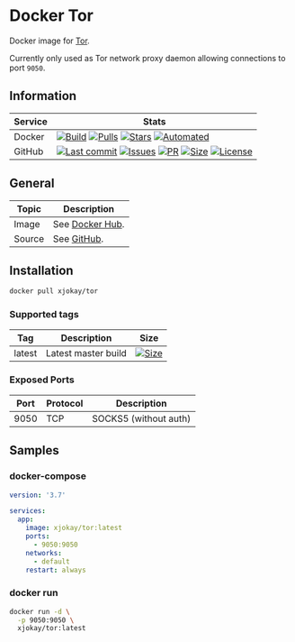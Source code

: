 # Docker Tor

Docker image for [Tor](https://www.torproject.org/).

Currently only used as Tor network proxy daemon allowing connections to port `9050`.

## Information

| Service | Stats                                                                                     |
|---------|-------------------------------------------------------------------------------------------|
| Docker  | [![Build](https://img.shields.io/docker/cloud/build/xjokay/tor.svg?style=flat-square)](https://hub.docker.com/r/xjokay/tor/builds) [![Pulls](https://img.shields.io/docker/pulls/xjokay/tor.svg?style=flat-square)](https://hub.docker.com/r/xjokay/tor) [![Stars](https://img.shields.io/docker/stars/xjokay/tor.svg?style=flat-square)](https://hub.docker.com/r/xjokay/tor) [![Automated](https://img.shields.io/docker/cloud/automated/xjokay/tor.svg?style=flat-square)](https://hub.docker.com/r/xjokay/tor/builds) |
| GitHub  | [![Last commit](https://img.shields.io/github/last-commit/x-jokay/docker-tor.svg?style=flat-square)](https://github.com/x-jokay/docker-tor/commits/master) [![Issues](https://img.shields.io/github/issues-raw/x-jokay/docker-tor.svg?style=flat-square)](https://github.com/x-jokay/docker-tor/issues) [![PR](https://img.shields.io/github/issues-pr-raw/x-jokay/docker-tor.svg?style=flat-square)](https://github.com/x-jokay/docker-tor/pulls) [![Size](https://img.shields.io/github/repo-size/x-jokay/docker-tor.svg?style=flat-square)](https://github.com/x-jokay/docker-tor/) [![License](https://img.shields.io/badge/license-MIT-blue.svg?style=flat-square)](https://github.com/x-jokay/docker-tor/blob/master/LICENSE) |

## General

| Topic  | Description                                            |
|--------|--------------------------------------------------------|
| Image  | See [Docker Hub](https://hub.docker.com/r/xjokay/tor). |
| Source | See [GitHub](https://github.com/x-jokay/docker-tor).   |

## Installation

```sh
docker pull xjokay/tor
```

### Supported tags

| Tag    | Description         | Size                                                                                                                                              |
|--------|---------------------|---------------------------------------------------------------------------------------------------------------------------------------------------|
| latest | Latest master build | [![Size](https://shields.beevelop.com/docker/image/image-size/xjokay/tor/latest.svg?style=flat-square)](https://hub.docker.com/r/xjokay/tor/tags) |

### Exposed Ports

| Port | Protocol | Description           |
|------|----------|-----------------------|
| 9050 | TCP      | SOCKS5 (without auth) |

## Samples

### docker-compose

```yaml
version: '3.7'

services:
  app:
    image: xjokay/tor:latest
    ports:
      - 9050:9050
    networks:
      - default
    restart: always
```

### docker run

```sh
docker run -d \
  -p 9050:9050 \
  xjokay/tor:latest
```
